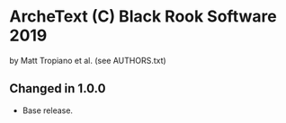 ArcheText (C) Black Rook Software 2019 
======================================
by Matt Tropiano et al. (see AUTHORS.txt)


Changed in 1.0.0
----------------

- Base release.

